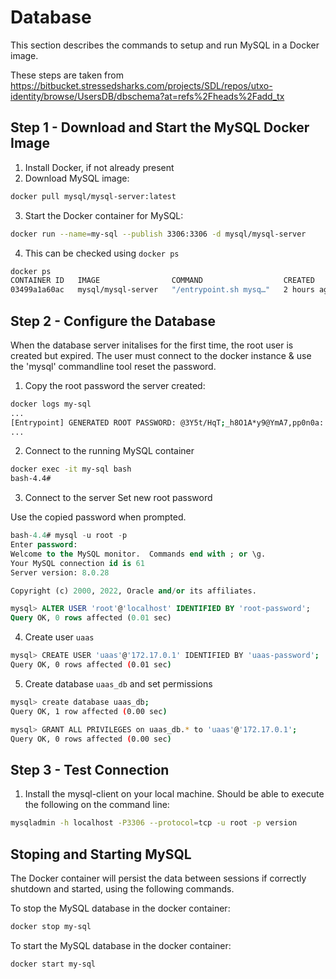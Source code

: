 # Database

This section describes the commands to setup and run MySQL in a Docker image.

These steps are taken from  https://bitbucket.stressedsharks.com/projects/SDL/repos/utxo-identity/browse/UsersDB/dbschema?at=refs%2Fheads%2Fadd_tx

## Step 1 - Download and Start the MySQL Docker Image
1. Install Docker, if not already present
2. Download MySQL image:
```bash
docker pull mysql/mysql-server:latest
```
3. Start the Docker container for MySQL:
```bash
docker run --name=my-sql --publish 3306:3306 -d mysql/mysql-server
```
4. This can be checked using `docker ps`
```bash
docker ps  
CONTAINER ID   IMAGE                COMMAND                  CREATED       STATUS                 PORTS                                     NAMES
03499a1a60ac   mysql/mysql-server   "/entrypoint.sh mysq…"   2 hours ago   Up 2 hours (healthy)   0.0.0.0:3306->3306/tcp, 33060-33061/tcp   my-sql
```
## Step 2 - Configure the Database
When the database server initalises for the first time, the root user is created but expired. The user must connect to the docker instance & use the 'mysql' commandline tool reset the password.

1. Copy the root password the server created:
```bash
docker logs my-sql
...
[Entrypoint] GENERATED ROOT PASSWORD: @3Y5t/HqT;_h8O1A*y9@YmA7,pp0n0a:
...
```
2. Connect to the running MySQL container
```bash
docker exec -it my-sql bash
bash-4.4#
```
3. Connect to the server Set new root password

Use the copied password when prompted.

```sql
bash-4.4# mysql -u root -p
Enter password:
Welcome to the MySQL monitor.  Commands end with ; or \g.
Your MySQL connection id is 61
Server version: 8.0.28

Copyright (c) 2000, 2022, Oracle and/or its affiliates.

mysql> ALTER USER 'root'@'localhost' IDENTIFIED BY 'root-password';
Query OK, 0 rows affected (0.01 sec)
```

4. Create user `uaas`
```bash
mysql> CREATE USER 'uaas'@'172.17.0.1' IDENTIFIED BY 'uaas-password';
Query OK, 0 rows affected (0.01 sec)
```

5. Create database `uaas_db` and set permissions

``` bash
mysql> create database uaas_db;
Query OK, 1 row affected (0.00 sec)

mysql> GRANT ALL PRIVILEGES on uaas_db.* to 'uaas'@'172.17.0.1';
Query OK, 0 rows affected (0.00 sec)
```

## Step 3 - Test Connection
1. Install the mysql-client on your local machine.
Should be able to execute the following on the command line:

```bash
mysqladmin -h localhost -P3306 --protocol=tcp -u root -p version
```

## Stoping and Starting MySQL
The Docker container will persist the data between sessions if correctly shutdown and started, using the following commands.

To stop the MySQL database in the docker container:
```bash
docker stop my-sql
```

To start the MySQL database in the docker container:
```bash
docker start my-sql
```
